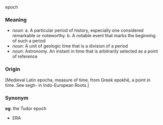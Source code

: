 epoch
### Meaning
+ _noun_: 
   a. A particular period of history, especially one considered remarkable or noteworthy.
   b. A notable event that marks the beginning of such a period
+ _noun_: A unit of geologic time that is a division of a period
+ _noun_: Astronomy. An instant in time that is arbitrarily selected as a point of reference

### Origin

[Medieval Latin epocha, measure of time, from Greek epokhē, a point in time. See segh- in Indo-European Roots.]

### Synonym

__eg__: the Tudor epoch

+ ERA


